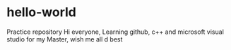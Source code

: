 # hello-world
Practice repository
Hi everyone,
Learning github, c++ and microsoft visual studio for my Master, wish me all d best
